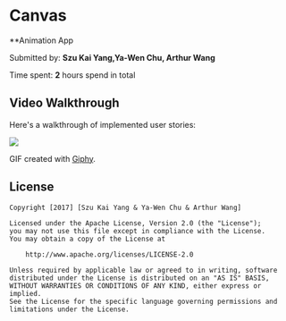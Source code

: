 # Canvas

**Animation App

Submitted by: **Szu Kai Yang,Ya-Wen Chu, Arthur Wang**

Time spent: **2** hours spend in total 

## Video Walkthrough 

Here's a walkthrough of implemented user stories:

<img src='https://media.giphy.com/media/3oKIPkhlMKosji2oVy/giphy.gif' />

GIF created with [Giphy](http://www.giphy.com).

## License

    Copyright [2017] [Szu Kai Yang & Ya-Wen Chu & Arthur Wang]

    Licensed under the Apache License, Version 2.0 (the "License");
    you may not use this file except in compliance with the License.
    You may obtain a copy of the License at

        http://www.apache.org/licenses/LICENSE-2.0

    Unless required by applicable law or agreed to in writing, software
    distributed under the License is distributed on an "AS IS" BASIS,
    WITHOUT WARRANTIES OR CONDITIONS OF ANY KIND, either express or implied.
    See the License for the specific language governing permissions and
    limitations under the License.
